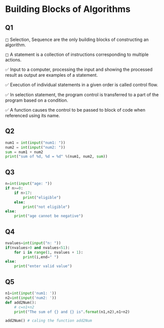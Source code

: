 # Building Blocks of Algorithms






## Q1

◻︎ Selection, Sequence are the only building blocks of constructing an algorithm.

◻︎ A statement is a collection of instructions corresponding to multiple actions.

✅ Input to a computer, processing the input and showing the processed result as output are examples of a statement.

✅ Execution of individual statements in a given order is called control flow.

✅ In selection statement, the program control is transferred to a part of the program based on a condition.

✅ A function causes the control to be passed to block of code when referenced using its name.

## Q2


```python
num1 = int(input("num1: "))
num2 = int(input("num2: "))
sum = num1 + num2
print("sum of %d, %d = %d" %(num1, num2, sum))
```

## Q3


```python
n=int(input("age: "))
if n>=0:
    if n>17:
        print("eligible")
    else:
        print("not eligible")
else:
    print("age cannot be negative")
```

## Q4


```python
nvalues=int(input("n: "))
if(nvalues>0 and nvalues<51):
    for i in range(1, nvalues + 1):
        print(i,end=" ")
else:
    print("enter valid value")
```

## Q5


```python
n1=int(input('num1: '))
n2=int(input('num2: '))
def add2Num():
    # c=n1+n2
    print("The sum of {} and {} is".format(n1,n2),n1+n2)

add2Num() # caling the function add2Num
```
